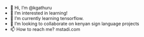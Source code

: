 - 👋 Hi, I’m @kgathuru
- 👀 I’m interested in learning!
- 🌱 I’m currently learning tensorflow.
- 💞️ I’m looking to collaborate on kenyan sign language projects
- 📫 How to reach me? mstadi.com
